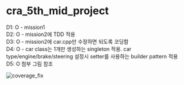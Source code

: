 # cra_5th_mid_project

D1: O - mission1  
D2: O - mission2에 TDD 적용  
D3: O - mission2에 car.cpp만 수정하면 되도록 코딩함  
D4: O - car class는 1개만 생성하는 singleton 적용. car type/engine/brake/steering 설정시 setter를 사용하는 builder pattern 적용  
D5: O 첨부 그림 참조  

![coverage_fix](https://github.com/user-attachments/assets/7c6245f6-ff44-48fc-9533-0b645eb8938b)

